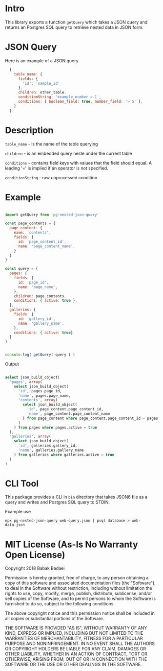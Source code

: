 # Intro

This library exports a function `getQuery` which takes a JSON query and returns an Postgres SQL query to retrieve nested data in JSON form.

# JSON Query

Here is an example of a JSON query

```javascript
  {
    table_name: {
      fields: {
        'id': 'sample_id'
      },
      children: other_table,
      conditionString: 'example_number = 1',
      conditions: { boolean_field: true, number_field: '> 5' },
    }
  }
```
# Description
  
  `table_name` - is the name of the table querying

  `children` - is an embedded query neste under the current table

  `conditions` - contains field keys with values that the field 
                  should equal. A leading '=' is implied if an
                  operator is not specified.

  `conditionString` - raw unprocessed condition.

# Example

```javascript

import getQuery from 'pg-nested-json-query'

const page_contents = {
  page_content: {
    name: 'contents',
    fields: {
      id: 'page_content_id',
      name: 'page_content_name',
    }
  }
}

const query = {
  pages: {
    fields: {
      id: 'page_id',
      name: 'page_name',
    },
    children: page_contents,
    conditions: { active: true },
  },
  galleries: {
    fields: {
      id: 'gallery_id',
      name: 'gallery_name',
    },
    conditions: { active: true}
  } 
}


console.log( getQuery( query ) )


```

Output

```sql

select json_build_object(
  'pages', array(
    select json_build_object(
      'id', pages.page_id,
      'name', pages.page_name,
      'contents', array(
        select json_build_object(
          'id', page_content.page_content_id,
          'name', page_content.page_content_name
        ) from page_content where page_content.page_content_id = pages.page_id
      )
    ) from pages where pages.active = true
  ),
  'galleries', array(
    select json_build_object(
      'id', galleries.gallery_id,
      'name', galleries.gallery_name
    ) from galleries where galleries.active = true
  )
)

```
# CLI Tool

This package provides a CLI in `bin` directory that takes JSON6 file as a query and writes and Postgres SQL query to STDIN.

Example use

`npx pg-nested-json-query web-query.json | psql database > web-data.json`


# MIT License (As-Is No Warranty Open License)

Copyright 2018 Babak Badaei

Permission is hereby granted, free of charge, to any person obtaining a copy of this software and associated documentation files (the "Software"), to deal in the Software without restriction, including without limitation the rights to use, copy, modify, merge, publish, distribute, sublicense, and/or sell copies of the Software, and to permit persons to whom the Software is furnished to do so, subject to the following conditions:

The above copyright notice and this permission notice shall be included in all copies or substantial portions of the Software.

THE SOFTWARE IS PROVIDED "AS IS", WITHOUT WARRANTY OF ANY KIND, EXPRESS OR IMPLIED, INCLUDING BUT NOT LIMITED TO THE WARRANTIES OF MERCHANTABILITY, FITNESS FOR A PARTICULAR PURPOSE AND NONINFRINGEMENT. IN NO EVENT SHALL THE AUTHORS OR COPYRIGHT HOLDERS BE LIABLE FOR ANY CLAIM, DAMAGES OR OTHER LIABILITY, WHETHER IN AN ACTION OF CONTRACT, TORT OR OTHERWISE, ARISING FROM, OUT OF OR IN CONNECTION WITH THE SOFTWARE OR THE USE OR OTHER DEALINGS IN THE SOFTWARE.